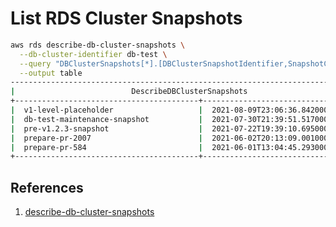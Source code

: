 # List RDS Cluster Snapshots

```bash
aws rds describe-db-cluster-snapshots \
  --db-cluster-identifier db-test \
  --query "DBClusterSnapshots[*].[DBClusterSnapshotIdentifier,SnapshotCreateTime]" \
  --output table
--------------------------------------------------------------------------------
|                          DescribeDBClusterSnapshots                          |
+-----------------------------------------+------------------------------------+
|  v1-level-placeholder                   |  2021-08-09T23:06:36.842000+00:00  |
|  db-test-maintenance-snapshot           |  2021-07-30T21:39:51.517000+00:00  |
|  pre-v1.2.3-snapshot                    |  2021-07-22T19:39:10.695000+00:00  |
|  prepare-pr-2007                        |  2021-06-02T20:13:09.001000+00:00  |
|  prepare-pr-584                         |  2021-06-01T13:04:45.293000+00:00  |
+-----------------------------------------+------------------------------------+
```

## References

1. [describe-db-cluster-snapshots](https://awscli.amazonaws.com/v2/documentation/api/latest/reference/rds/describe-db-cluster-snapshots.html)
